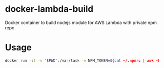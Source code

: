 # docker-lambda-build
Docker container to build nodejs module for AWS Lambda with private npm repo. 

# Usage
```bash
docker run -it -v "$PWD":/var/task -e NPM_TOKEN=${cat ~/.npmrc | awk -F= '{print $2}'} elysiumtech/build-lambda-node610 npm install
```
